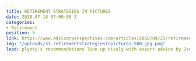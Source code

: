 ```yaml
---
title: RETIREMENT STRATEGIES IN PICTURES
date: 2018-07-18 07:00:00 Z
categories:
- Retirement
position: 9
link: https://www.advisorperspectives.com/articles/2018/04/23/retirement-strategies-in-pictures
img: "/uploads/31.retirementstrategiesinpictures-500.jpg.png"
lead: plynty's recommendations line up nicely with expert advice by Joe Tomlinson
---
```


